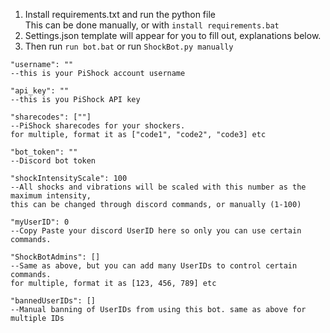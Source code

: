 1. Install requirements.txt and run the python file <br />
This can be done manually, or with `install requirements.bat` <br />
2. Settings.json template will appear for you to fill out, explanations below.
3. Then run `run bot.bat` or run `ShockBot.py manually` <br />


```
"username": ""                
--this is your PiShock account username

"api_key": ""                 
--this is you PiShock API key

"sharecodes": [""]            
--PiShock sharecodes for your shockers. 
for multiple, format it as ["code1", "code2", "code3] etc

"bot_token": ""               
--Discord bot token

"shockIntensityScale": 100    
--All shocks and vibrations will be scaled with this number as the maximum intensity, 
this can be changed through discord commands, or manually (1-100)

"myUserID": 0                 
--Copy Paste your discord UserID here so only you can use certain commands.

"ShockBotAdmins": []          
--Same as above, but you can add many UserIDs to control certain commands. 
for multiple, format it as [123, 456, 789] etc

"bannedUserIDs": []           
--Manual banning of UserIDs from using this bot. same as above for multiple IDs
```
